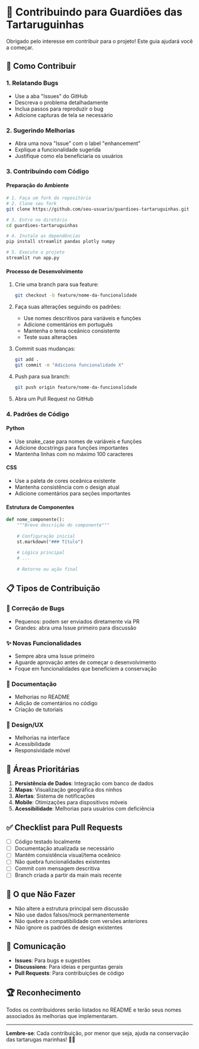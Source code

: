 # 🤝 Contribuindo para Guardiões das Tartaruguinhas

Obrigado pelo interesse em contribuir para o projeto! Este guia ajudará você a começar.

## 🌊 Como Contribuir

### 1. Relatando Bugs
- Use a aba "Issues" do GitHub
- Descreva o problema detalhadamente
- Inclua passos para reproduzir o bug
- Adicione capturas de tela se necessário

### 2. Sugerindo Melhorias
- Abra uma nova "Issue" com o label "enhancement"
- Explique a funcionalidade sugerida
- Justifique como ela beneficiaria os usuários

### 3. Contribuindo com Código

#### Preparação do Ambiente
```bash
# 1. Faça um fork do repositório
# 2. Clone seu fork
git clone https://github.com/seu-usuario/guardioes-tartaruguinhas.git

# 3. Entre no diretório
cd guardioes-tartaruguinhas

# 4. Instale as dependências
pip install streamlit pandas plotly numpy

# 5. Execute o projeto
streamlit run app.py
```

#### Processo de Desenvolvimento
1. Crie uma branch para sua feature:
   ```bash
   git checkout -b feature/nome-da-funcionalidade
   ```

2. Faça suas alterações seguindo os padrões:
   - Use nomes descritivos para variáveis e funções
   - Adicione comentários em português
   - Mantenha o tema oceânico consistente
   - Teste suas alterações

3. Commit suas mudanças:
   ```bash
   git add .
   git commit -m "Adiciona funcionalidade X"
   ```

4. Push para sua branch:
   ```bash
   git push origin feature/nome-da-funcionalidade
   ```

5. Abra um Pull Request no GitHub

### 4. Padrões de Código

#### Python
- Use snake_case para nomes de variáveis e funções
- Adicione docstrings para funções importantes
- Mantenha linhas com no máximo 100 caracteres

#### CSS
- Use a paleta de cores oceânica existente
- Mantenha consistência com o design atual
- Adicione comentários para seções importantes

#### Estrutura de Componentes
```python
def nome_componente():
    """Breve descrição do componente"""
    
    # Configuração inicial
    st.markdown("### Título")
    
    # Lógica principal
    # ...
    
    # Retorno ou ação final
```

## 📋 Tipos de Contribuição

### 🐛 Correção de Bugs
- Pequenos: podem ser enviados diretamente via PR
- Grandes: abra uma Issue primeiro para discussão

### ✨ Novas Funcionalidades
- Sempre abra uma Issue primeiro
- Aguarde aprovação antes de começar o desenvolvimento
- Foque em funcionalidades que beneficiem a conservação

### 📖 Documentação
- Melhorias no README
- Adição de comentários no código
- Criação de tutoriais

### 🎨 Design/UX
- Melhorias na interface
- Acessibilidade
- Responsividade móvel

## 🎯 Áreas Prioritárias

1. **Persistência de Dados**: Integração com banco de dados
2. **Mapas**: Visualização geográfica dos ninhos
3. **Alertas**: Sistema de notificações
4. **Mobile**: Otimizações para dispositivos móveis
5. **Acessibilidade**: Melhorias para usuários com deficiência

## ✅ Checklist para Pull Requests

- [ ] Código testado localmente
- [ ] Documentação atualizada se necessário
- [ ] Mantém consistência visual/tema oceânico
- [ ] Não quebra funcionalidades existentes
- [ ] Commit com mensagem descritiva
- [ ] Branch criada a partir da main mais recente

## 🚫 O que Não Fazer

- Não altere a estrutura principal sem discussão
- Não use dados falsos/mock permanentemente
- Não quebre a compatibilidade com versões anteriores
- Não ignore os padrões de design existentes

## 💬 Comunicação

- **Issues**: Para bugs e sugestões
- **Discussions**: Para ideias e perguntas gerais
- **Pull Requests**: Para contribuições de código

## 🏆 Reconhecimento

Todos os contribuidores serão listados no README e terão seus nomes associados às melhorias que implementaram.

---

**Lembre-se**: Cada contribuição, por menor que seja, ajuda na conservação das tartarugas marinhas! 🐢💙